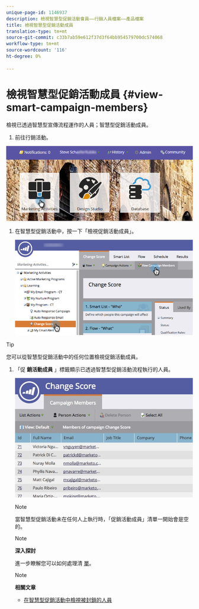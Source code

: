 ```yaml
---
unique-page-id: 1146937
description: 檢視智慧型促銷活動會員——行銷人員檔案——產品檔案
title: 檢視智慧型促銷活動成員
translation-type: tm+mt
source-git-commit: c33b7ab59e612f37d3f64bb954579700dc574068
workflow-type: tm+mt
source-wordcount: '116'
ht-degree: 0%

---
```



# 檢視智慧型促銷活動成員 {#view-smart-campaign-members}

檢視已透過智慧型宣傳流程運作的人員；智慧型促銷活動成員。

1. 前往行銷活動。

![](assets/login-marketing-activities.png)

1. 在智慧型促銷活動中，按一下「檢視促銷活動成員」。

   ![](assets/changescore-hands.png)

>[!TIP]
>
>您可以從智慧型促銷活動中的任何位置檢視促銷活動成員。

1. 「促 **銷活動成員** 」標籤顯示已透過智慧型促銷活動流程執行的人員。

   ![](assets/smartcampaignheader-complete.jpg)

   >[!NOTE]
   >
   >當智慧型促銷活動未在任何人上執行時，「促銷活動成員」清單一開始會是空的。

   >[!NOTE]
   >
   >**深入探討**
   >
   >
   >進一步瞭解您可以如何處理清 [單](http://docs.marketo.com/display/docs/smart+lists+and+static+lists)。

   >[!NOTE]
   >
   >**相關文章**
   >
   >    
   >    
   >    * [在智慧型促銷活動中檢視被封鎖的人員](view-blocked-people-in-a-smart-campaign.md)


